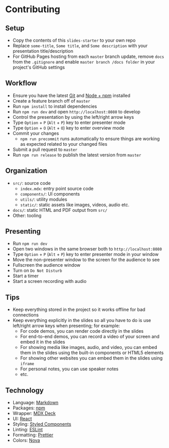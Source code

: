 # Contributing

## Setup

- Copy the contents of this `slides-starter` to your own repo
- Replace `some-title`, `Some title`, and `Some description` with your presentation title/description
- For GitHub Pages hosting from each `master` branch update, remove `docs` from the `.gitignore` and enable `master branch /docs folder` in your project's GitHub settings

## Workflow

- Ensure you have the latest [Git](https://git-scm.com/) and [Node + npm](https://nodejs.org) installed
- Create a feature branch off of `master`
- Run `npm install` to install dependencies
- Run `npm run dev` and open `http://localhost:8080` to develop
- Control the presentation by using the left/right arrow keys
- Type `Option` + `P` (`Alt` + `P`) key to enter presenter mode
- Type `Option` + `O` (`Alt` + `O`) key to enter overview mode
- Commit your changes
  - `npm run precommit` runs automatically to ensure things are working as expected related to your changed files
- Submit a pull request to `master`
- Run `npm run release` to publish the latest version from `master`

## Organization

- `src/`: source code
  - `index.mdx`: entry point source code
  - `components/`: UI components
  - `utils/`: utility modules
  - `static/`: static assets like images, videos, audio etc.
- `docs/`: static HTML and PDF output from `src/`
- Other: tooling

## Presenting

- Run `npm run dev`
- Open two windows in the same browser both to `http://localhost:8080`
- Type `Option` + `P` (`Alt` + `P`) key to enter presenter mode in your window
- Move the non-presenter window to the screen for the audience to see
- Fullscreen the audience window
- Turn on `Do Not Disturb`
- Start a timer
- Start a screen recording with audio

## Tips

- Keep everything stored in the project so it works offline for bad connections
- Keep everything explicitly in the slides so all you have to do is use left/right arrow keys when presenting; for example:
  - For code demos, you can render code directly in the slides
  - For end-to-end demos, you can record a video of your screen and embed it in the slides
  - For showing media like images, audio, and video, you can embed them in the slides using the built-in components or HTML5 elements
  - For showing other websites you can embed them in the slides using `iframe`
  - For personal notes, you can use speaker notes
  - etc.

## Technology

- Language: [Markdown](https://guides.github.com/features/mastering-markdown)
- Packages: [npm](https://www.npmjs.com)
- Wrapper: [MDX Deck](https://github.com/jxnblk/mdx-deck)
- UI: [React](https://reactjs.org)
- Styling: [Styled Components](https://www.styled-components.com)
- Linting: [ESLint](https://eslint.org)
- Formatting: [Prettier](https://prettier.io)
- Colors: [Nova](https://trevordmiller.com/projects/nova)
